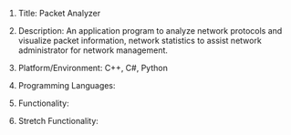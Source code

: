 1. Title: Packet Analyzer    

2. Description: An application program to analyze network protocols and visualize packet information, network statistics to assist network administrator for network management.  

3. Platform/Environment: C++, C#, Python 

4. Programming Languages:

5. Functionality:

6. Stretch Functionality:
